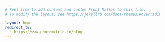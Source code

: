```yaml
---
# Feel free to add content and custom Front Matter to this file.
# To modify the layout, see https://jekyllrb.com/docs/themes/#overriding-theme-defaults

layout: home
redirect_to:
  - https://www.photometric.io/blog
---
```

<script async src="//static.getclicky.com/101393239.js"></script>